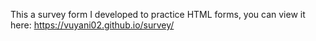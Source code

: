 This a survey form I developed to practice HTML forms, you can view it here: https://vuyani02.github.io/survey/
